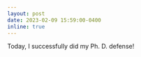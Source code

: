 ```yaml
---
layout: post
date: 2023-02-09 15:59:00-0400
inline: true
---
```


Today, I successfully did my Ph. D. defense!